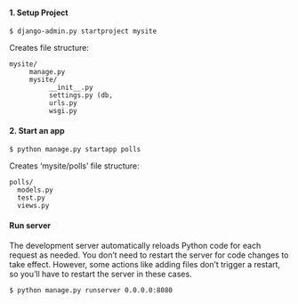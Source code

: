 #### 1.  Setup Project
```
$ django-admin.py startproject mysite
```

Creates file structure:
```
mysite/
     manage.py
     mysite/
          __init__.py
          settings.py (db, 
          urls.py
          wsgi.py
```

#### 2. Start an app 

```
$ python manage.py startapp polls 
```
Creates ‘mysite/polls’ file structure:
```
polls/
  models.py
  test.py
  views.py
```

#### Run server

The development server automatically reloads Python code for each request as needed. You don’t need to restart the server for code changes to take effect. However, some actions like adding files don’t trigger a restart, so you’ll have to restart the server in these cases.

```
$ python manage.py runserver 0.0.0.0:8080
```

